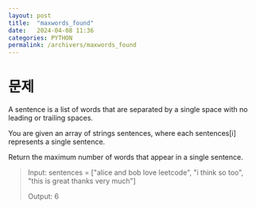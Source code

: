 ```yaml
---
layout: post
title:  "maxwords_found"
date:   2024-04-08 11:36
categories: PYTHON
permalink: /archivers/maxwords_found
---
```


[문제]:https://leetcode.com/problems/maximum-number-of-words-found-in-sentences/

# 문제
A sentence is a list of words that are separated by a single space with no leading or trailing spaces.

You are given an array of strings sentences, where each sentences[i] represents a single sentence.

Return the maximum number of words that appear in a single sentence.

> Input: sentences = ["alice and bob love leetcode", "i think so too", "this is great thanks very much"]
> 
> Output: 6
